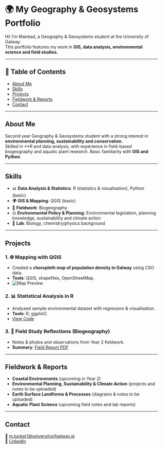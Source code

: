 # 🌍 My Geography & Geosystems Portfolio  

Hi! I’m Mairéad, a Geography & Geosystems student at the University of Galway.  
This portfolio features my work in **GIS, data analysis, environmental science and field studies**.  

---

## 📑 Table of Contents
- [About Me](#about-me)
- [Skills](#skills)
- [Projects](#projects)
- [Fieldwork & Reports](#fieldwork--reports)
- [Contact](#contact)

---

## About Me
Second year Geography & Geosystems student with a strong interest in **environmental planning, sustainability and conservation**.  
Skilled in **R and data analysis, with experience in field-based biogeography and aquatic plant research. Basic familiarity with **GIS and Python**.

---

## Skills
- 📊 **Data Analysis & Statistics**: R (statistics & visualisation), Python (basic)  
- 🌍 **GIS & Mapping**: QGIS (basic)   
- 🔬 **Fieldwork**: Biogeography  
- ⚖️ **Environmental Policy & Planning**: Environmental legislation, planning knowledge, sustainability and climate action  
- 🧪 **Lab**: Biology, chemistry/physics background  

---

## Projects
### 1. 🌐 Mapping with QGIS
- Created a **choropleth map of population density in Galway** using CSO data.  
- **Tools**: QGIS, shapefiles, OpenStreetMap.  
- ![Map Preview](images/galway_map.png)  

### 2. 📊 Statistical Analysis in R
- Analysed sample environmental dataset with regression & visualisation.  
- **Tools**: R, ggplot2.  
- [View Code](R/statistics_project.R)  

### 3. 🌱 Field Study Reflections (Biogeography)
- Notes & photos and observations from Year 2 fieldwork.  
- **Summary**: [Field Report PDF](reports/biogeography_field_report.pdf)  

---

## Fieldwork & Reports
- **Coastal Environments** (upcoming in Year 2)  
- **Environmental Planning, Sustainability & Climate Action** (projects and notes to be uploaded)  
- **Earth Surface Landforms & Processes** (diagrams & notes to be uploaded)
- **Aquatic Plant Science** (upcoming field notes and lab reports)

---

## Contact
📧 m.tucker1@universityofgalway.ie  
🔗 [LinkedIn](https://linkedin.com/in/yourprofile)  
